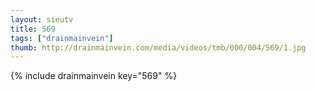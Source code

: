 ```yaml
--- 
layout: sieutv
title: 569
tags: ["drainmainvein"]
thumb: http://drainmainvein.com/media/videos/tmb/000/004/569/1.jpg
---
```

{% include drainmainvein key="569" %} 
